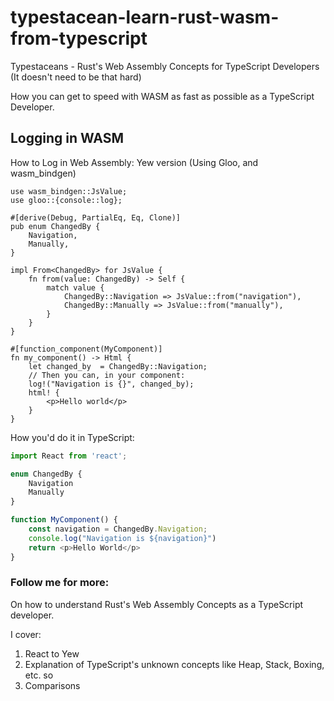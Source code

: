 # typestacean-learn-rust-wasm-from-typescript
Typestaceans - Rust's Web Assembly Concepts for TypeScript Developers (It doesn't need to be that hard)

How you can get to speed with WASM as fast as possible as a TypeScript Developer.


## Logging in WASM
How to Log in Web Assembly:
Yew version (Using Gloo, and wasm_bindgen)
```
use wasm_bindgen::JsValue;
use gloo::{console::log};

#[derive(Debug, PartialEq, Eq, Clone)]
pub enum ChangedBy {
    Navigation,
    Manually,
}

impl From<ChangedBy> for JsValue {
    fn from(value: ChangedBy) -> Self {
        match value {
            ChangedBy::Navigation => JsValue::from("navigation"),
            ChangedBy::Manually => JsValue::from("manually"),
        }
    }
}

#[function_component(MyComponent)]
fn my_component() -> Html {
    let changed_by  = ChangedBy::Navigation;
    // Then you can, in your component:
    log!("Navigation is {}", changed_by);
    html! {
        <p>Hello world</p>
    }
}
```

How you'd do it in TypeScript:
```ts
import React from 'react';

enum ChangedBy {
    Navigation
    Manually
}

function MyComponent() {
    const navigation = ChangedBy.Navigation;
    console.log("Navigation is ${navigation}")
    return <p>Hello World</p>
}
```



### Follow me for more:
On how to understand Rust's Web Assembly Concepts as a TypeScript developer. 

I cover:
1. React to Yew
2. Explanation of TypeScript's unknown concepts like Heap, Stack, Boxing, etc. so 
3. Comparisons